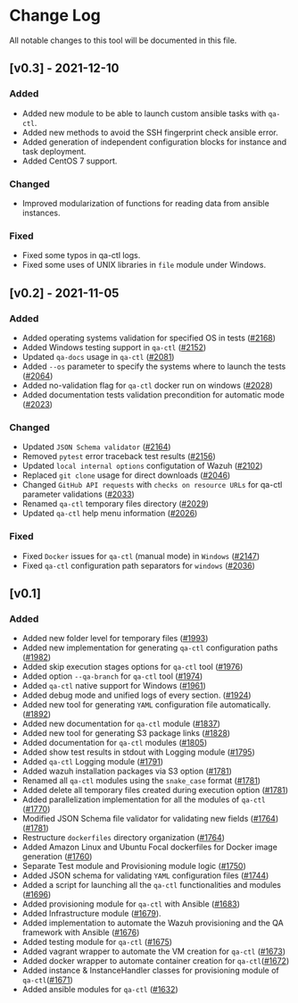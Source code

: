 # Change Log
All notable changes to this tool will be documented in this file.

## [v0.3] - 2021-12-10

### Added

- Added new module to be able to launch custom ansible tasks with `qa-ctl`.
- Added new methods to avoid the SSH fingerprint check ansible error.
- Added generation of independent configuration blocks for instance and task deployment.
- Added CentOS 7 support.
### Changed

- Improved modularization of functions for reading data from ansible instances.


### Fixed

- Fixed some typos in qa-ctl logs.
- Fixed some uses of UNIX libraries in `file` module under Windows.


## [v0.2] - 2021-11-05

### Added
- Added operating systems validation for specified OS in tests ([#2168](https://github.com/wazuh/wazuh-qa/pull/2168))
- Added Windows testing support in `qa-ctl` ([#2152](https://github.com/wazuh/wazuh-qa/pull/2152))
- Updated `qa-docs` usage in `qa-ctl` ([#2081](https://github.com/wazuh/wazuh-qa/pull/2081))
- Added `--os` parameter to specify the systems where to launch the tests ([#2064](https://github.com/wazuh/wazuh-qa/pull/2064))
- Added no-validation flag for `qa-ctl` docker run on windows ([#2028](https://github.com/wazuh/wazuh-qa/pull/2028))
- Added documentation tests validation precondition for automatic mode ([#2023](https://github.com/wazuh/wazuh-qa/issues/2023))


### Changed
- Updated `JSON Schema validator` ([#2164](https://github.com/wazuh/wazuh-qa/issues/2164))
- Removed `pytest` error traceback test results ([#2156](https://github.com/wazuh/wazuh-qa/pull/2156))
- Updated `local internal options` configutation of Wazuh ([#2102](https://github.com/wazuh/wazuh-qa/pull/2102))
- Replaced `git clone` usage for direct downloads ([#2046](https://github.com/wazuh/wazuh-qa/pull/2046))
- Changed `GitHub API requests` with `checks on resource URLs` for qa-ctl parameter validations ([#2033](https://github.com/wazuh/wazuh-qa/pull/2033))
- Renamed `qa-ctl` temporary files directory ([#2029](https://github.com/wazuh/wazuh-qa/pull/2029))
- Updated `qa-ctl` help menu information ([#2026](https://github.com/wazuh/wazuh-qa/pull/2026))


### Fixed
- Fixed `Docker` issues for `qa-ctl` (manual mode) in `Windows` ([#2147](https://github.com/wazuh/wazuh-qa/pull/2147))
- Fixed `qa-ctl` configuration path separators for `windows` ([#2036](https://github.com/wazuh/wazuh-qa/pull/2036))


## [v0.1]


### Added
  - Added new folder level for temporary files ([#1993](https://github.com/wazuh/wazuh-qa/pull/1993))
  - Added new implementation for generating `qa-ctl` configuration paths ([#1982](https://github.com/wazuh/wazuh-qa/pull/1982))
  - Added skip execution stages options for `qa-ctl` tool ([#1976](https://github.com/wazuh/wazuh-qa/pull/1976))
  - Added option `--qa-branch` for `qa-ctl` tool ([#1974](https://github.com/wazuh/wazuh-qa/pull/1974))
  - Added `qa-ctl` native support for Windows ([#1961](https://github.com/wazuh/wazuh-qa/pull/1961))
  - Added debug mode and unified logs of  every section. ([#1924](https://github.com/wazuh/wazuh-qa/pull/1924))
  - Added new tool for generating `YAML` configuration file automatically. ([#1892](https://github.com/wazuh/wazuh-qa/pull/1892))
  - Added new documentation for `qa-ctl` module ([#1837](https://github.com/wazuh/wazuh-qa/pull/1837))
  - Added new tool for generating S3 package links ([#1828](https://github.com/wazuh/wazuh-qa/pull/1828))
  - Added documentation for `qa-ctl` modules ([#1805](https://github.com/wazuh/wazuh-qa/pull/1805))
  - Added show test results in stdout with Logging module ([#1795](https://github.com/wazuh/wazuh-qa/pull/1795))
  - Added `qa-ctl` Logging module ([#1791](https://github.com/wazuh/wazuh-qa/pull/1791))
  - Added wazuh installation packages via S3 option ([#1781](https://github.com/wazuh/wazuh-qa/pull/1781))
  - Renamed all `qa-ctl` modules using the `snake_case` format ([#1781](https://github.com/wazuh/wazuh-qa/pull/1781))
  - Added delete all temporary files created during execution option ([#1781](https://github.com/wazuh/wazuh-qa/pull/1781))
  - Added parallelization implementation for all the modules of `qa-ctl` ([#1770](https://github.com/wazuh/wazuh-qa/pull/1770))
  - Modified JSON Schema file validator for validating new fields ([#1764](https://github.com/wazuh/wazuh-qa/pull/1764)) ([#1781](https://github.com/wazuh/wazuh-qa/pull/1781))
  - Restructure `dockerfiles` directory organization ([#1764](https://github.com/wazuh/wazuh-qa/pull/1764))
  - Added Amazon Linux and Ubuntu Focal dockerfiles for Docker image generation ([#1760](https://github.com/wazuh/wazuh-qa/pull/1760))
  - Separate Test module and Provisioning module logic ([#1750](https://github.com/wazuh/wazuh-qa/pull/1750))
  - Added JSON schema for validating `YAML` configuration files ([#1744](https://github.com/wazuh/wazuh-qa/pull/1744))
  - Added a script for launching all the `qa-ctl` functionalities and modules ([#1696](https://github.com/wazuh/wazuh-qa/pull/1696))
  - Added provisioning module for `qa-ctl` with Ansible ([#1683](https://github.com/wazuh/wazuh-qa/pull/1683))
  - Added Infrastructure module ([#1679](https://github.com/wazuh/wazuh-qa/pull/1679)).
  - Added implementation to automate the Wazuh provisioning and the QA framework with Ansible ([#1676](https://github.com/wazuh/wazuh-qa/pull/1676))
  - Added testing module for `qa-ctl` ([#1675](https://github.com/wazuh/wazuh-qa/pull/1675))
  - Added vagrant wrapper to automate the VM creation for `qa-ctl` ([#1673](https://github.com/wazuh/wazuh-qa/pull/1673))
  - Added docker wrapper to automate container creation for `qa-ctl`([#1672](https://github.com/wazuh/wazuh-qa/pull/1672))
  - Added instance & InstanceHandler classes for provisioning module of `qa-ctl`([#1671](https://github.com/wazuh/wazuh-qa/pull/1671))
  - Added ansible modules for `qa-ctl` ([#1632](https://github.com/wazuh/wazuh-qa/pull/1632))
